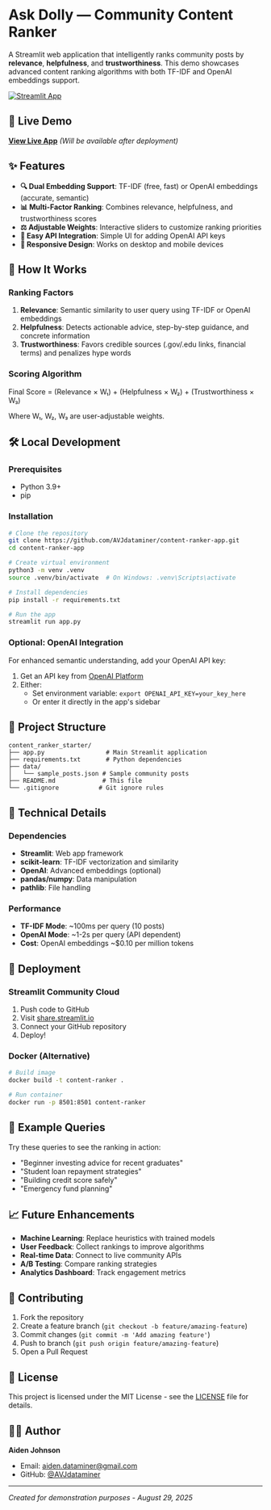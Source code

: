 # Ask Dolly — Community Content Ranker

A Streamlit web application that intelligently ranks community posts by **relevance**, **helpfulness**, and **trustworthiness**. This demo showcases advanced content ranking algorithms with both TF-IDF and OpenAI embeddings support.

[![Streamlit App](https://static.streamlit.io/badges/streamlit_badge_black_white.svg)](https://your-app-url.streamlit.app)

## 🚀 Live Demo

**[View Live App](https://your-app-url.streamlit.app)** *(Will be available after deployment)*

## ✨ Features

- **🔍 Dual Embedding Support**: TF-IDF (free, fast) or OpenAI embeddings (accurate, semantic)
- **📊 Multi-Factor Ranking**: Combines relevance, helpfulness, and trustworthiness scores
- **⚖️ Adjustable Weights**: Interactive sliders to customize ranking priorities
- **🔑 Easy API Integration**: Simple UI for adding OpenAI API keys
- **📱 Responsive Design**: Works on desktop and mobile devices

## 🎯 How It Works

### Ranking Factors
1. **Relevance**: Semantic similarity to user query using TF-IDF or OpenAI embeddings
2. **Helpfulness**: Detects actionable advice, step-by-step guidance, and concrete information
3. **Trustworthiness**: Favors credible sources (.gov/.edu links, financial terms) and penalizes hype words

### Scoring Algorithm
Final Score = (Relevance × W₁) + (Helpfulness × W₂) + (Trustworthiness × W₃)

Where W₁, W₂, W₃ are user-adjustable weights.

## 🛠️ Local Development

### Prerequisites
- Python 3.9+
- pip

### Installation

```bash
# Clone the repository
git clone https://github.com/AVJdataminer/content-ranker-app.git
cd content-ranker-app

# Create virtual environment
python3 -m venv .venv
source .venv/bin/activate  # On Windows: .venv\Scripts\activate

# Install dependencies
pip install -r requirements.txt

# Run the app
streamlit run app.py
```

### Optional: OpenAI Integration

For enhanced semantic understanding, add your OpenAI API key:

1. Get an API key from [OpenAI Platform](https://platform.openai.com)
2. Either:
   - Set environment variable: `export OPENAI_API_KEY=your_key_here`
   - Or enter it directly in the app's sidebar

## 📁 Project Structure

```
content_ranker_starter/
├── app.py                 # Main Streamlit application
├── requirements.txt       # Python dependencies
├── data/
│   └── sample_posts.json # Sample community posts
├── README.md             # This file
└── .gitignore           # Git ignore rules
```

## 🔧 Technical Details

### Dependencies
- **Streamlit**: Web app framework
- **scikit-learn**: TF-IDF vectorization and similarity
- **OpenAI**: Advanced embeddings (optional)
- **pandas/numpy**: Data manipulation
- **pathlib**: File handling

### Performance
- **TF-IDF Mode**: ~100ms per query (10 posts)
- **OpenAI Mode**: ~1-2s per query (API dependent)
- **Cost**: OpenAI embeddings ~$0.10 per million tokens

## 🚀 Deployment

### Streamlit Community Cloud
1. Push code to GitHub
2. Visit [share.streamlit.io](https://share.streamlit.io)
3. Connect your GitHub repository
4. Deploy!

### Docker (Alternative)
```bash
# Build image
docker build -t content-ranker .

# Run container
docker run -p 8501:8501 content-ranker
```

## 🧪 Example Queries

Try these queries to see the ranking in action:

- "Beginner investing advice for recent graduates"
- "Student loan repayment strategies"
- "Building credit score safely"
- "Emergency fund planning"

## 📈 Future Enhancements

- **Machine Learning**: Replace heuristics with trained models
- **User Feedback**: Collect rankings to improve algorithms
- **Real-time Data**: Connect to live community APIs
- **A/B Testing**: Compare ranking strategies
- **Analytics Dashboard**: Track engagement metrics

## 🤝 Contributing

1. Fork the repository
2. Create a feature branch (`git checkout -b feature/amazing-feature`)
3. Commit changes (`git commit -m 'Add amazing feature'`)
4. Push to branch (`git push origin feature/amazing-feature`)
5. Open a Pull Request

## 📄 License

This project is licensed under the MIT License - see the [LICENSE](LICENSE) file for details.

## 👨‍💻 Author

**Aiden Johnson**
- Email: [aiden.dataminer@gmail.com](mailto:aiden.dataminer@gmail.com)
- GitHub: [@AVJdataminer](https://github.com/AVJdataminer)

---

*Created for demonstration purposes - August 29, 2025*

